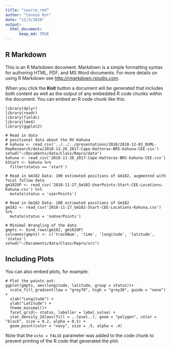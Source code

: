 ```yaml
---
title: "source_rmd"
author: "Connie Kot"
date: "12/3/2018"
output:
  html_document:
      keep_md: TRUE
---
```




## R Markdown

This is an R Markdown document. Markdown is a simple formatting syntax for authoring HTML, PDF, and MS Word documents. For more details on using R Markdown see <http://rmarkdown.rstudio.com>.

When you click the **Knit** button a document will be generated that includes both content as well as the output of any embedded R code chunks within the document. You can embed an R code chunk like this:


```read
library(dplyr)
library(readr)
library(fields)
library(lme4)
library(ggplot2)

# Read in data
# positional data about the RV Kahuna
# kahuna <- read_csv('../../../presentations/2018/2018-12-03_DUML-RepResearch/data/2018-11-26_2017-Cape-Hatteras-BRS-kahuna-CEE.csv') 
setwd("~/Documents/data/Class/Repro/data")
kahuna <- read_csv('2018-11-26_2017-Cape-Hatteras-BRS-kahuna-CEE.csv')
kStart <- kahuna %>% 
  filter(status == 'start')

# Read in Gm182 Data: 100 estimated positions of Gm182, augmented with focal follow data
gm182UP <- read_csv('2018-11-27_Gm182-UserPoints-Start-CEE-Locations-Kahuna.csv') %>% 
  mutate(status = 'userPoints')

# Read in Gm182 Data: 100 estimated positions of Gm182
gm182 <- read_csv('2018-11-27_Gm182-Start-CEE-Locations-Kahuna.csv') %>% 
  mutate(status = 'noUserPoints')

# Minimal Wrangling of the data
gmpts <- bind_rows(gm182, gm182UP)
colnames(gmpts) <- c('trackNum', 'time', 'longitude', 'latitude', 'status')
setwd("~/Documents/data/Class/Repro/src")
```

## Including Plots

You can also embed plots, for example:


```plot
# Plot the points out:
ggplot(gmpts, aes(longitude, latitude, group = status))+
  scale_fill_gradient(low = "grey70", high = "grey30", guide = "none") +
  xlab("Longitude") +
  ylab("Latitude") +
  theme_minimal()+
  facet_grid(~ status, labeller = label_value) +
  stat_density_2d(aes(fill = ..level..), geom = "polygon", color = "black", size = 0.2, alpha = 0.5) +
  geom_point(color = "navy", size = .5, alpha = .4)

```

Note that the `echo = FALSE` parameter was added to the code chunk to prevent printing of the R code that generated the plot.
